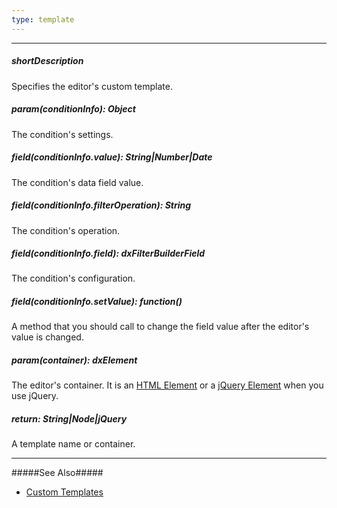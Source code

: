 ```yaml
---
type: template
---
```

---
##### shortDescription
Specifies the editor's custom template.

##### param(conditionInfo): Object
The condition's settings.

##### field(conditionInfo.value): String|Number|Date
The condition's data field value.

##### field(conditionInfo.filterOperation): String
The condition's operation.

##### field(conditionInfo.field): dxFilterBuilderField
The condition's configuration.

##### field(conditionInfo.setValue): function()
A method that you should call to change the field value after the editor's value is changed.

##### param(container): dxElement
The editor's container. It is an [HTML Element](https://developer.mozilla.org/en-US/docs/Web/API/HTMLElement) or a [jQuery Element](https://api.jquery.com/Types/#jQuery) when you use jQuery.

##### return: String|Node|jQuery
A template name or container.

---
#####See Also#####
- [Custom Templates](/concepts/05%20Widgets/zz%20Common/30%20Templates/10%20Custom%20Templates.md '/Documentation/Guide/Widgets/Common/Templates/#Custom_Templates')